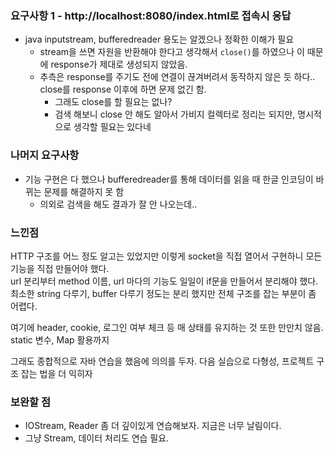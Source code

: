 ### 요구사항 1 - http://localhost:8080/index.html로 접속시 응답

- java inputstream, bufferedreader 용도는 알겠으나 정확한 이해가 필요
  - stream을 쓰면 자원을 반환해야 한다고 생각해서 `close()`를 하였으나 이 때문에 response가 제대로 생성되지 않았음.
  - 추측은 response를 주기도 전에 연결이 끊겨버려서 동작하지 않은 듯 하다.. close를 response 이후에 하면 문제 없긴 함.
    - 그래도 close를 할 필요는 없나?
    - 검색 해보니 close 안 해도 알아서 가비지 컬렉터로 정리는 되지만, 명시적으로 생각할 필요는 있다네

### 나머지 요구사항

- 기능 구현은 다 했으나 bufferedreader를 통해 데이터를 읽을 때 한글 인코딩이 바뀌는 문제를 해결하지 못 함
   - 의외로 검색을 해도 결과가 잘 안 나오는데..

### 느낀점

HTTP 구조를 어느 정도 알고는 있었지만 이렇게 socket을 직접 열어서 구현하니 모든 기능을 직접 만들어야 했다.    
url 분리부터 method 이름, url 마다의 기능도 일일이 if문을 만들어서 분리해야 했다. 최소한 string 다루기, 
buffer 다루기 정도는 분리 했지만 전체 구조를 잡는 부분이 좀 어렵다. 

여기에 header, cookie, 로그인 여부 체크 등 매 상태를 유지하는 것 또한 만만치 않음. static 변수, Map 활용까지

그래도 종합적으로 자바 연습을 했음에 의의를 두자. 다음 실습으로 다형성, 프로젝트 구조 잡는 법을 더 익히자


### 보완할 점

- IOStream, Reader 좀 더 깊이있게 연습해보자. 지금은 너무 날림이다.
- 그냥 Stream, 데이터 처리도 연습 필요. 
